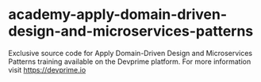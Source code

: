 # academy-apply-domain-driven-design-and-microservices-patterns
Exclusive source code for Apply Domain-Driven Design and Microservices Patterns training available on the Devprime platform. For more information visit https://devprime.io
